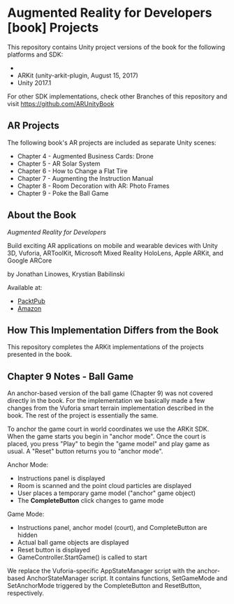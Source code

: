 # Augmented Reality for Developers [book] Projects

This repository contains Unity project versions of the book for the following platforms and SDK:

* 
* ARKit (unity-arkit-plugin, August 15, 2017)
* Unity 2017.1

For other SDK implementations, check other Branches of this repository and visit https://github.com/ARUnityBook

## AR Projects

The following book's AR projects are included as separate Unity scenes:

* Chapter 4 - Augmented Business Cards: Drone
* Chapter 5 - AR Solar System
* Chapter 6 - How to Change a Flat Tire
* Chapter 7 - Augmenting the Instruction Manual
* Chapter 8 - Room Decoration with AR: Photo Frames
* Chapter 9 - Poke the Ball Game

## About the Book

*Augmented Reality for Developers*

Build exciting AR applications on mobile and wearable devices with Unity 3D, Vuforia, ARToolKit, Microsoft Mixed Reality HoloLens, Apple ARKit, and Google ARCore

by Jonathan Linowes, Krystian Babilinski

Available at:

* [PacktPub](https://www.packtpub.com/web-development/augmented-reality-developers)
* [Amazon](https://www.amazon.com/Augmented-Reality-Developers-Jonathan-Linowes/dp/1787286436)

## How This Implementation Differs from the Book
This repository completes the ARKit implementations of the projects presented in the book.

## Chapter 9 Notes - Ball Game
An anchor-based version of the ball game (Chapter 9) was not covered directly in the book. For the implementation we basically made a few changes from the Vuforia smart terrain implementation described in the book. The rest of the project is essentially the same.

To anchor the game court in world coordinates we use the ARKit SDK. When the game starts you begin in "anchor mode". Once the court is placed, you press "Play" to begin the "game model" and play game as usual. A "Reset" button returns you to "anchor mode".

Anchor Mode:
* Instructions panel is displayed
* Room is scanned and the point cloud particles are displayed
* User places a temporary game model ("anchor" game object)
* The **CompleteButton** click changes to game mode

Game Mode:
* Instructions panel, anchor model (court), and CompleteButton are hidden
* Actual ball game objects are displayed
* Reset button is displayed
* GameController.StartGame() is called to start

We replace the Vuforia-specific AppStateManager script with the anchor-based AnchorStateManager script. It contains functions, SetGameMode and SetAnchorMode triggered by the CompleteButton and ResetButton, respectively.



